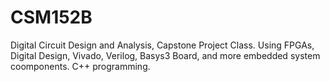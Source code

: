 # CSM152B
Digital Circuit Design and Analysis, Capstone Project Class.
Using FPGAs, Digital Design, Vivado, Verilog, Basys3 Board, and more embedded system coomponents.
C++ programming.
